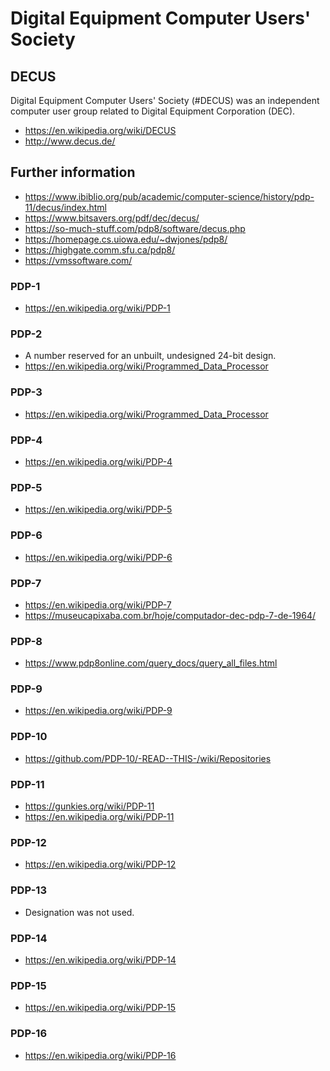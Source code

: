 # Digital Equipment Computer Users' Society

## DECUS
Digital Equipment Computer Users' Society (#DECUS) was an independent computer user group related to Digital Equipment Corporation (DEC).
- https://en.wikipedia.org/wiki/DECUS
- http://www.decus.de/

## Further information
- https://www.ibiblio.org/pub/academic/computer-science/history/pdp-11/decus/index.html
- https://www.bitsavers.org/pdf/dec/decus/
- https://so-much-stuff.com/pdp8/software/decus.php
- https://homepage.cs.uiowa.edu/~dwjones/pdp8/
- https://highgate.comm.sfu.ca/pdp8/
- https://vmssoftware.com/

### PDP-1
- https://en.wikipedia.org/wiki/PDP-1

### PDP-2
- A number reserved for an unbuilt, undesigned 24-bit design.
- https://en.wikipedia.org/wiki/Programmed_Data_Processor
  
### PDP-3
- https://en.wikipedia.org/wiki/Programmed_Data_Processor
  
### PDP-4
- https://en.wikipedia.org/wiki/PDP-4

### PDP-5
- https://en.wikipedia.org/wiki/PDP-5
  
### PDP-6
- https://en.wikipedia.org/wiki/PDP-6

### PDP-7
- https://en.wikipedia.org/wiki/PDP-7
- https://museucapixaba.com.br/hoje/computador-dec-pdp-7-de-1964/

### PDP-8
- https://www.pdp8online.com/query_docs/query_all_files.html

### PDP-9
- https://en.wikipedia.org/wiki/PDP-9

### PDP-10
- https://github.com/PDP-10/-READ--THIS-/wiki/Repositories

### PDP-11
- https://gunkies.org/wiki/PDP-11
- https://en.wikipedia.org/wiki/PDP-11

### PDP-12
- https://en.wikipedia.org/wiki/PDP-12

### PDP-13
- Designation was not used.

### PDP-14
- https://en.wikipedia.org/wiki/PDP-14

### PDP-15
- https://en.wikipedia.org/wiki/PDP-15

### PDP-16
- https://en.wikipedia.org/wiki/PDP-16

